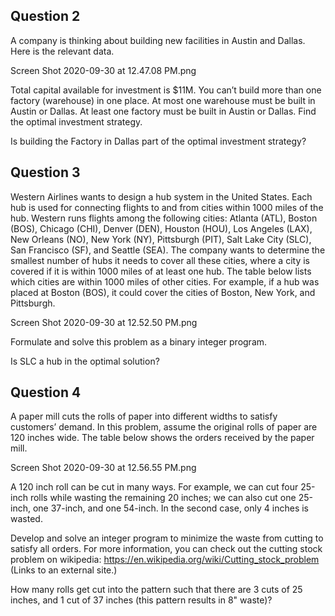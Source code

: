 ## Question 2

A company is thinking about building new facilities in Austin and Dallas. Here is the relevant data.

Screen Shot 2020-09-30 at 12.47.08 PM.png

Total capital available for investment is $11M. You can’t build more than one factory (warehouse) in one place. At most one warehouse must be built in Austin or Dallas. At least one factory must be built in Austin or Dallas. Find the optimal investment strategy.

 

Is building the Factory in Dallas part of the optimal investment strategy?

## Question 3

Western Airlines wants to design a hub system in the United States. Each hub is used for connecting flights to and from cities within 1000 miles of the hub. Western runs flights among the following cities: Atlanta (ATL), Boston (BOS), Chicago (CHI), Denver (DEN), Houston (HOU), Los Angeles (LAX), New Orleans (NO), New York (NY), Pittsburgh (PIT), Salt Lake City (SLC), San Francisco (SF), and Seattle (SEA). The company wants to determine the smallest number of hubs it needs to cover all these cities, where a city is covered if it is within 1000 miles of at least one hub. The table below lists which cities are within 1000 miles of other cities. For example, if a hub was placed at Boston (BOS), it could cover the cities of Boston, New York, and Pittsburgh.

Screen Shot 2020-09-30 at 12.52.50 PM.png

Formulate and solve this problem as a binary integer program.

 

Is SLC a hub in the optimal solution?


## Question 4

A paper mill cuts the rolls of paper into different widths to satisfy customers’ demand. In this problem, assume the original rolls of paper are 120 inches wide. The table below shows the orders received by the paper mill.

Screen Shot 2020-09-30 at 12.56.55 PM.png

A 120 inch roll can be cut in many ways. For example, we can cut four 25-inch rolls while wasting the remaining 20 inches; we can also cut one 25-inch, one 37-inch, and one 54-inch. In the second case, only 4 inches is wasted.

Develop and solve an integer program to minimize the waste from cutting to satisfy all orders.  For more information, you can check out the cutting stock problem on wikipedia: https://en.wikipedia.org/wiki/Cutting_stock_problem (Links to an external site.)

 

How many rolls get cut into the pattern such that there are 3 cuts of 25 inches, and 1 cut of 37 inches (this pattern results in 8" waste)?
